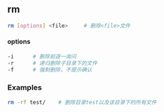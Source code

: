 ## rm

```bash
rm [options] <file>		# 删除<file>文件
```



#### options

```bash
-i		# 删除前逐一询问
-r		# 递归删除子目录下的文件
-f		# 强制删除，不提示确认
```



### Examples

```bash
rm -rf test/	# 删除目录test以及该目录下的所有文件
```

